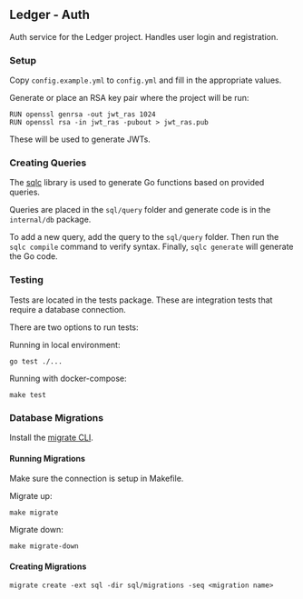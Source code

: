 ## Ledger - Auth

Auth service for the Ledger project. Handles user login and registration.

### Setup

Copy `config.example.yml` to `config.yml` and fill in the appropriate values.

Generate or place an RSA key pair where the project will be run:
```shell
RUN openssl genrsa -out jwt_ras 1024
RUN openssl rsa -in jwt_ras -pubout > jwt_ras.pub
```

These will be used to generate JWTs.

### Creating Queries

The [sqlc](https://github.com/kyleconroy/sqlc) library is used to generate Go functions based
on provided queries.

Queries are placed in the `sql/query` folder and generate code is in the `internal/db` package.

To add a new query, add the query to the `sql/query` folder. Then run the `sqlc compile` command
to verify syntax. Finally, `sqlc generate` will generate the Go code.

### Testing

Tests are located in the tests package. These are integration tests that require a database connection.

There are two options to run tests:

Running in local environment:
```shell
go test ./...
```

Running with docker-compose:
```shell
make test
```

### Database Migrations

Install the [migrate CLI](https://github.com/golang-migrate/migrate).

#### Running Migrations

Make sure the connection is setup in Makefile.


Migrate up:

```shell
make migrate
```

Migrate down:

```shell
make migrate-down
```

#### Creating Migrations

```shell
migrate create -ext sql -dir sql/migrations -seq <migration name>
```
